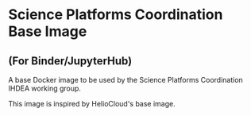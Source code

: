 # Science Platforms Coordination Base Image
## (For Binder/JupyterHub)

A base Docker image to be used by the Science Platforms Coordination IHDEA working group. 

This image is inspired by HelioCloud's base image.
